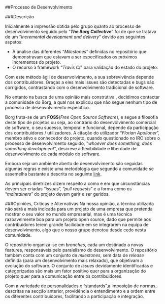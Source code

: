 ##Processo de Desenvolvimento

###Descrição

Inicialmente a impressão obtida pelo grupo quanto ao processo de desenvolvimento seguido pelo “***The Borg Collective***” foi de que se tratava de um “*Incremental development and delivery*” devido aos seguintes aspetos:
* À análise das diferentes “*Milestones*” definidas no repositório que demonstravam que estavam a ser especificados os próximos incrementos do projeto.
* O recurso à framework “*Travis CI*” para validação do estado do projeto.

Com este método ágil de desenvolvimento,  a sua sobrevivência depende dos contribuidores. Graças a eles mais issues são detectadas e bugs são corrigidos, contrastando com o desenvolvimento tradicional de software.

No entanto na busca de uma opinião mais construtiva , decidimos contactar a comunidade do Borg, a qual nos explicou que não segue nenhum tipo de processo de desenvolvimento específico.

Borg trata-se de um  **FOSS**(*Free Open Source Software*), e segue a filosofia deste tipo de projetos ou seja, ao contrário do desenvolvimento comercial de software, o seu sucesso, temporal e funcional, depende da participação dos contribuidores / utilizadores. A citação do utilizador “*Florian Apolloner*”, membro ativo e conhecedor do projeto, quando questionado no IRC sobre o processo de desenvolvimento seguido, "*whoever does something, does something development*", descreve a flexibilidade e liberdade de desenvolvimento de cada módulo do software.

Embora seja um ambiente aberto de desenvolvimento são seguidas algumas regras e existe uma metodologia que segundo a comunidade se assemelha bastante à descrita no seguinte [link](https://rfc.unprotocols.org/spec:1/C4/).

As principais diretrizes dizem respeito a como e em que circunstâncias devem ser criadas “*issues*”, “*pull requests*” e a forma como os “*maintainers*” do projeto devem gerir e ser geridos.


###Opiniões, Críticas e Alternativas
Na nossa opinião, a técnica utilizada não será a mais indicada para um projeto de uma empresa que pretenda mostrar o seu valor no mundo empresarial, mas é uma técnica razoavelmente boa para um projeto open source, dado que permite aos contribuidores terem grande facilidade em se integrarem na equipa de desenvolvimento, algo que o nosso grupo denotou desde cedo nesta comunidade.

O repositório organiza-se em *branches*, cada um destinado a novas features, responsáveis pelo paralelismo do desenvolvimento. O repositório também conta com um conjunto de *milestones*, sem data de *release* definida (para um desenvolvimento mais relaxado), que objetivam a evolução do software. O conjunto de *issues* devidamente identificadas e categorizadas são mais um fator positivo quer para a organização do projeto quer para a comunicação entre os contribuidores.

Com a variedade de personalidades e ”standards”,a imposição de normas, descritas na secção anterior, providência o entendimento e a ordem entre os diferentes contribuidores, facilitando a participação e integração.
